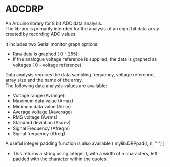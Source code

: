 # ADCDRP
An Arduino library for 8 bit ADC data analysis.  
The library is primarily intended for the analysis of an eight bit data array created by recording ADC values.  

It includes two Serial monitor graph options:  
  - Raw data is graphed ( 0 - 255).  
  - If the analogue voltage reference is supplied, the data is graphed as voltages ( 0 - voltage reference).  

Data analysis requires the data sampling frequency, voltage reference, array size and the name of the array.  
The following data analysis values are available:  
  - Voltage range (Avrange)  
  - Maximum data value (Amax)  
  - Minimum data value (Amin)  
  - Average voltage (Aaverage)  
  - RMS voltage (Avrms)  
  - Standard deviation (Asdev)  
  - Signal Frequency (Afreqm)  <Uses the signal mid point crossing point to determine the frequency>  
  - Signal frequency (Afreq)   <Uses digital signal processing techniques>   

A useful integer padding function is also available ( mylib.DRPpad(I, n, " ") )  
  - This returns a string using integer I, with a width of n characters, left padded with the character within the quotes.  
